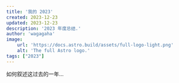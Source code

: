 ```yaml
---
title: '我的 2023'
created: 2023-12-23
updated: 2023-12-23
description: '2023 年度总结.'
author: 'wagagaha'
image:
    url: 'https://docs.astro.build/assets/full-logo-light.png'
    alt: 'The full Astro logo.'
tags: ["2023"]
---
```


如何叙述这过去的一年...
